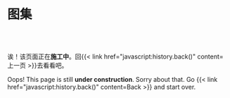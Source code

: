 # 图集




<br><br>

诶！该页面正在**施工中**。回{{< link href="javascript:history.back()" content=上一页 >}}去看看吧。

Oops! This page is still **under construction**. Sorry about that. Go {{< link href="javascript:history.back()" content=Back >}} and start over.



